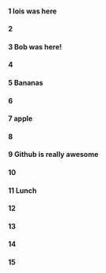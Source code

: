 #### 1 lois was here
#### 2
#### 3 Bob was here!
#### 4
#### 5 Bananas
#### 6
#### 7 apple
#### 8
#### 9 Github is really awesome
#### 10
#### 11 Lunch
#### 12
#### 13
#### 14
#### 15
